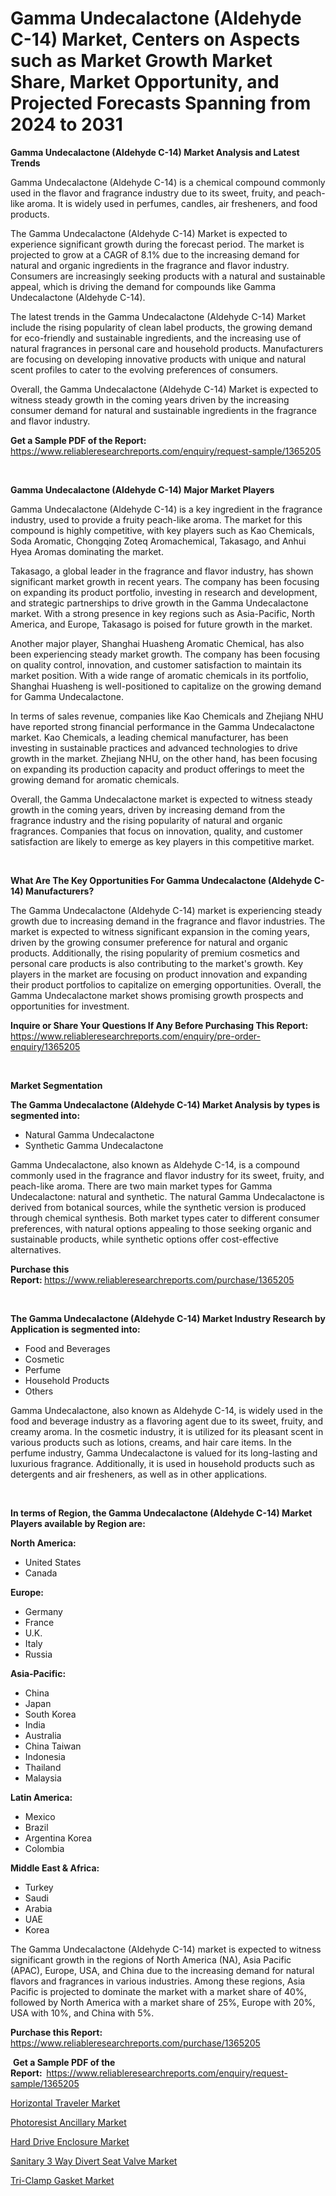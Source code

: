 <p><h1>Gamma Undecalactone (Aldehyde C-14) Market, Centers on Aspects such as Market Growth Market Share, Market Opportunity, and Projected Forecasts Spanning from 2024 to 2031</h1></p><p><strong>Gamma Undecalactone (Aldehyde C-14) Market Analysis and Latest Trends</strong></p>
<p><p>Gamma Undecalactone (Aldehyde C-14) is a chemical compound commonly used in the flavor and fragrance industry due to its sweet, fruity, and peach-like aroma. It is widely used in perfumes, candles, air fresheners, and food products.</p><p>The Gamma Undecalactone (Aldehyde C-14) Market is expected to experience significant growth during the forecast period. The market is projected to grow at a CAGR of 8.1% due to the increasing demand for natural and organic ingredients in the fragrance and flavor industry. Consumers are increasingly seeking products with a natural and sustainable appeal, which is driving the demand for compounds like Gamma Undecalactone (Aldehyde C-14).</p><p>The latest trends in the Gamma Undecalactone (Aldehyde C-14) Market include the rising popularity of clean label products, the growing demand for eco-friendly and sustainable ingredients, and the increasing use of natural fragrances in personal care and household products. Manufacturers are focusing on developing innovative products with unique and natural scent profiles to cater to the evolving preferences of consumers.</p><p>Overall, the Gamma Undecalactone (Aldehyde C-14) Market is expected to witness steady growth in the coming years driven by the increasing consumer demand for natural and sustainable ingredients in the fragrance and flavor industry.</p></p>
<p><strong>Get a Sample PDF of the Report:&nbsp;</strong> <a href="https://www.reliableresearchreports.com/enquiry/request-sample/1365205">https://www.reliableresearchreports.com/enquiry/request-sample/1365205</a></p>
<p>&nbsp;</p>
<p><strong>Gamma Undecalactone (Aldehyde C-14) Major Market Players</strong></p>
<p><p>Gamma Undecalactone (Aldehyde C-14) is a key ingredient in the fragrance industry, used to provide a fruity peach-like aroma. The market for this compound is highly competitive, with key players such as Kao Chemicals, Soda Aromatic, Chongqing Zoteq Aromachemical, Takasago, and Anhui Hyea Aromas dominating the market.</p><p>Takasago, a global leader in the fragrance and flavor industry, has shown significant market growth in recent years. The company has been focusing on expanding its product portfolio, investing in research and development, and strategic partnerships to drive growth in the Gamma Undecalactone market. With a strong presence in key regions such as Asia-Pacific, North America, and Europe, Takasago is poised for future growth in the market.</p><p>Another major player, Shanghai Huasheng Aromatic Chemical, has also been experiencing steady market growth. The company has been focusing on quality control, innovation, and customer satisfaction to maintain its market position. With a wide range of aromatic chemicals in its portfolio, Shanghai Huasheng is well-positioned to capitalize on the growing demand for Gamma Undecalactone.</p><p>In terms of sales revenue, companies like Kao Chemicals and Zhejiang NHU have reported strong financial performance in the Gamma Undecalactone market. Kao Chemicals, a leading chemical manufacturer, has been investing in sustainable practices and advanced technologies to drive growth in the market. Zhejiang NHU, on the other hand, has been focusing on expanding its production capacity and product offerings to meet the growing demand for aromatic chemicals.</p><p>Overall, the Gamma Undecalactone market is expected to witness steady growth in the coming years, driven by increasing demand from the fragrance industry and the rising popularity of natural and organic fragrances. Companies that focus on innovation, quality, and customer satisfaction are likely to emerge as key players in this competitive market.</p></p>
<p>&nbsp;</p>
<p><strong>What Are The Key Opportunities For Gamma Undecalactone (Aldehyde C-14) Manufacturers?</strong></p>
<p><p>The Gamma Undecalactone (Aldehyde C-14) market is experiencing steady growth due to increasing demand in the fragrance and flavor industries. The market is expected to witness significant expansion in the coming years, driven by the growing consumer preference for natural and organic products. Additionally, the rising popularity of premium cosmetics and personal care products is also contributing to the market's growth. Key players in the market are focusing on product innovation and expanding their product portfolios to capitalize on emerging opportunities. Overall, the Gamma Undecalactone market shows promising growth prospects and opportunities for investment.</p></p>
<p><strong>Inquire or Share Your Questions If Any Before Purchasing This Report:</strong> <a href="https://www.reliableresearchreports.com/enquiry/pre-order-enquiry/1365205">https://www.reliableresearchreports.com/enquiry/pre-order-enquiry/1365205</a></p>
<p>&nbsp;</p>
<p><strong>Market Segmentation</strong></p>
<p><strong>The Gamma Undecalactone (Aldehyde C-14) Market Analysis by types is segmented into:</strong></p>
<p><ul><li>Natural Gamma Undecalactone</li><li>Synthetic Gamma Undecalactone</li></ul></p>
<p><p>Gamma Undecalactone, also known as Aldehyde C-14, is a compound commonly used in the fragrance and flavor industry for its sweet, fruity, and peach-like aroma. There are two main market types for Gamma Undecalactone: natural and synthetic. The natural Gamma Undecalactone is derived from botanical sources, while the synthetic version is produced through chemical synthesis. Both market types cater to different consumer preferences, with natural options appealing to those seeking organic and sustainable products, while synthetic options offer cost-effective alternatives.</p></p>
<p><strong>Purchase this Report:&nbsp;</strong><a href="https://www.reliableresearchreports.com/purchase/1365205">https://www.reliableresearchreports.com/purchase/1365205</a></p>
<p>&nbsp;</p>
<p><strong>The Gamma Undecalactone (Aldehyde C-14) Market Industry Research by Application is segmented into:</strong></p>
<p><ul><li>Food and Beverages</li><li>Cosmetic</li><li>Perfume</li><li>Household Products</li><li>Others</li></ul></p>
<p><p>Gamma Undecalactone, also known as Aldehyde C-14, is widely used in the food and beverage industry as a flavoring agent due to its sweet, fruity, and creamy aroma. In the cosmetic industry, it is utilized for its pleasant scent in various products such as lotions, creams, and hair care items. In the perfume industry, Gamma Undecalactone is valued for its long-lasting and luxurious fragrance. Additionally, it is used in household products such as detergents and air fresheners, as well as in other applications.</p></p>
<p>&nbsp;</p>
<p><strong>In terms of Region, the Gamma Undecalactone (Aldehyde C-14) Market Players available by Region are:</strong></p>
<p>
    <p> <strong> North America: </strong>
        <ul>
            <li>United States</li>
            <li>Canada</li>
        </ul>
        </p> 
    <p> <strong> Europe: </strong>
        <ul>
            <li>Germany</li>
            <li>France</li>
            <li>U.K.</li>
            <li>Italy</li>
            <li>Russia</li>
        </ul>
        </p> 
    <p> <strong> Asia-Pacific: </strong>
        <ul>
            <li>China</li>
            <li>Japan</li>
            <li>South Korea</li>
            <li>India</li>
            <li>Australia</li>
            <li>China Taiwan</li>
            <li>Indonesia</li>
            <li>Thailand</li>
            <li>Malaysia</li>
        </ul>
        </p> 
    <p> <strong> Latin America: </strong>
        <ul>
            <li>Mexico</li>
            <li>Brazil</li>
            <li>Argentina Korea</li>
            <li>Colombia</li>
        </ul>
        </p> 
    <p> <strong> Middle East & Africa: </strong>
        <ul>
            <li>Turkey</li>
            <li>Saudi</li>
            <li>Arabia</li>
            <li>UAE</li>
            <li>Korea</li>
        </ul>
    </p>
    </p>
<p><p>The Gamma Undecalactone (Aldehyde C-14) market is expected to witness significant growth in the regions of North America (NA), Asia Pacific (APAC), Europe, USA, and China due to the increasing demand for natural flavors and fragrances in various industries. Among these regions, Asia Pacific is projected to dominate the market with a market share of 40%, followed by North America with a market share of 25%, Europe with 20%, USA with 10%, and China with 5%.</p></p>
<p><strong>Purchase this Report: </strong><a href="https://www.reliableresearchreports.com/purchase/1365205">https://www.reliableresearchreports.com/purchase/1365205</a></p>
<p>&nbsp;<strong>Get a Sample PDF of the Report:&nbsp;&nbsp;</strong><a href="https://www.reliableresearchreports.com/enquiry/request-sample/1365205">https://www.reliableresearchreports.com/enquiry/request-sample/1365205</a></p>
<p><strong></strong></p>
<p><p><a href="https://medium.com/@simonepurdy/decoding-horizontal-traveler-market-metrics-market-share-trends-and-growth-patterns-c3141d0c7818">Horizontal Traveler Market</a></p><p><a href="https://github.com/laholand/Market-Research-Report-List-1/blob/main/photoresist-ancillary-market.md">Photoresist Ancillary Market</a></p><p><a href="https://github.com/jhcraigie/Market-Research-Report-List-1/blob/main/hard-drive-enclosure-market.md">Hard Drive Enclosure Market</a></p><p><a href="https://medium.com/@simonepurdy/sanitary-3-way-divert-seat-valve-nbsp-market-focuses-on-market-share-size-and-projected-forecast-b4d062e1cc5a">Sanitary 3 Way Divert Seat Valve Market</a></p><p><a href="https://medium.com/@simonepurdy/tri-clamp-gasket-market-analysis-and-sze-forecasted-for-period-from-2024-to-2031-b6ed708e015f">Tri-Clamp Gasket Market</a></p></p>